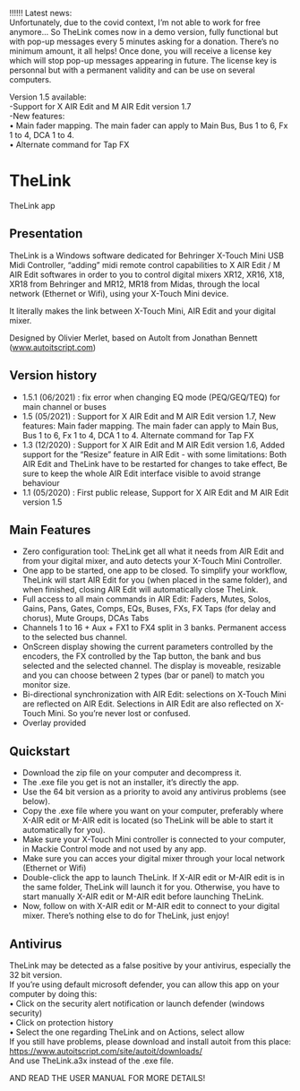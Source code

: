 !!!!!! Latest news: \
Unfortunately, due to the covid context, I’m not able to work for free anymore...
So TheLink comes now in a demo version, fully functional but with pop-up messages every 5 minutes asking for a donation.
There’s no minimum amount, it all helps!
Once done, you will receive a license key which will stop pop-up messages appearing in future.
The license key is personnal but with a permanent validity and can be use on several computers.

Version 1.5 available: \
-Support for X AIR Edit and M AIR Edit version 1.7 \
-New features: \
 • Main fader mapping. The main fader can apply to Main Bus, Bus 1 to 6, Fx 1 to 4, DCA 1 to 4. \
 • Alternate command for Tap FX


# TheLink
TheLink app

## Presentation
TheLink is a Windows software dedicated for Behringer X-Touch Mini USB Midi Controller,
“adding” midi remote control capabilities to X AIR Edit / M AIR Edit softwares in order to you to
control digital mixers XR12, XR16, X18, XR18 from Behringer and MR12, MR18 from Midas,
through the local network (Ethernet or Wifi), using your X-Touch Mini device.  

It literally makes the link between X-Touch Mini, AIR Edit and your digital mixer.

Designed by Olivier Merlet, based on AutoIt from Jonathan Bennett (www.autoitscript.com)

## Version history
- 1.5.1 (06/2021) : fix error when changing EQ mode (PEQ/GEQ/TEQ) for main channel or buses
- 1.5 (05/2021) : Support for X AIR Edit and M AIR Edit version 1.7, New features: Main fader mapping. The main fader can apply to Main Bus, Bus 1 to 6, Fx 1 to 4, DCA 1 to 4. Alternate command for Tap FX
- 1.3 (12/2020) : Support for X AIR Edit and M AIR Edit version 1.6,
Added support for the “Resize” feature in AIR Edit - with some limitations:
Both AIR Edit and TheLink have to be restarted for changes to take effect, Be sure to keep the whole AIR Edit interface visible to avoid strange behaviour 
- 1.1 (05/2020) : First public release, Support for X AIR Edit and M AIR Edit version 1.5

## Main Features
- Zero configuration tool: TheLink get all what it needs from AIR Edit and from your digital mixer, and
auto detects your X-Touch Mini Controller.
- One app to be started, one app to be closed. To simplify your workflow, TheLink will start AIR Edit
for you (when placed in the same folder), and when finished, closing AIR Edit will automatically
close TheLink.
- Full access to all main commands in AIR Edit: Faders, Mutes, Solos, Gains, Pans, Gates, Comps, EQs,
Buses, FXs, FX Taps (for delay and chorus), Mute Groups, DCAs Tabs
- Channels 1 to 16 + Aux + FX1 to FX4 split in 3 banks. Permanent access to the selected bus channel.
- OnScreen display showing the current parameters controlled by the encoders, the FX controlled by
the Tap button, the bank and bus selected and the selected channel. The display is moveable,
resizable and you can choose between 2 types (bar or panel) to match you monitor size.
- Bi-directional synchronization with AIR Edit: selections on X-Touch Mini are reflected on AIR Edit.
Selections in AIR Edit are also reflected on X-Touch Mini. So you’re never lost or confused.
- Overlay provided

## Quickstart
- Download the zip file on your computer and decompress it.
- The .exe file you get is not an installer, it’s directly the app.
- Use the 64 bit version as a priority to avoid any antivirus problems (see below).
- Copy the .exe file where you want on your computer, preferably where X-AIR edit or M-AIR edit is
located (so TheLink will be able to start it automatically for you).
- Make sure your X-Touch Mini controller is connected to your computer, in Mackie Control mode
and not used by any app.
- Make sure you can acces your digital mixer through your local network (Ethernet or Wifi)
- Double-click the app to launch TheLink. If X-AIR edit or M-AIR edit is in the same folder, TheLink will
launch it for you. Otherwise, you have to start manually X-AIR edit or M-AIR edit before launching
TheLink.
- Now, follow on with X-AIR edit or M-AIR edit to connect to your digital mixer. There’s nothing else to
do for TheLink, just enjoy!

## Antivirus
TheLink may be detected as a false positive by your antivirus, especially the 32 bit version. \
If you’re using default microsoft defender, you can allow this app on your computer by doing this: \
   • Click on the security alert notification or launch defender (windows security) \
   • Click on protection history \
   • Select the one regarding TheLink and on Actions, select allow \
If you still have problems, please download and install autoit from this place: \
https://www.autoitscript.com/site/autoit/downloads/ \
And use TheLink.a3x instead of the .exe file.

AND READ THE USER MANUAL FOR MORE DETAILS!
